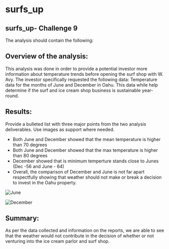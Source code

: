 # surfs_up
## surfs_up- Challenge 9 ## 
The analysis should contain the following:

## Overview of the analysis: 
This analysis was done in order to provide a potential investor more information about temperature trends before opening the surf shop with W. Avy. The investor specifically requested the following data:
Temperature data for the months of June and December in Oahu.
This data while help determine if the surf and ice cream shop business is sustainable year-round.

## Results: 
Provide a bulleted list with three major points from the two analysis deliverables. 
Use images as support where needed.
* Both June and December showed that the mean temperature is higher than 70 degrees
* Both June and December showed that the max temperature is higher than 80 degrees
* December showed that is minimum temperture stands close to Junes (Dec -56 and June - 64)
* Overall, the comparison of December and June is not far apart respectfully showing that weather should not make or break a decision to invest in the Oahu property. 

![June](https://user-images.githubusercontent.com/103163054/178886381-7a595c35-9ea5-4a8e-b912-7faf5cefa251.png)

![December](https://user-images.githubusercontent.com/103163054/178886387-18a358cd-167c-49e6-8f44-8fbb1ddd9afa.png)

## Summary: 
As per the data collected and information on the reports, we are able to see that the weather would not contribute in the decision of whether or not venturing into the ice cream parlor and surf shop. 
